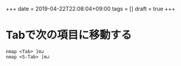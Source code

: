 +++
date = 2019-04-22T22:08:04+09:00
tags = []
draft = true
+++

# Tabで次の項目に移動する

```vim
nmap <Tab> ]m↲
nmap <S-Tab> [m↲
```

